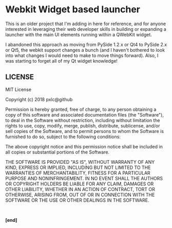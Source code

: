 # Webkit Widget based launcher

This is an older project that I'm adding in here for reference, and for anyone interested in leveraging their web developer skills in building or expanding a launcher with the main UI elements running within a QWebKit widget.

I abandoned this approach as moving from PySide 1.2.x or Qt4 to PySide 2.x or Qt5, the webkit support changes a bunch (and I haven't bothered to look into what changes I would need to make to move things forward). Also, I was starting to forget all of my Qt widget knowledge!


## LICENSE

MIT License

Copyright (c) 2018 pxlc@github

Permission is hereby granted, free of charge, to any person obtaining a copy
of this software and associated documentation files (the "Software"), to deal
in the Software without restriction, including without limitation the rights
to use, copy, modify, merge, publish, distribute, sublicense, and/or sell
copies of the Software, and to permit persons to whom the Software is
furnished to do so, subject to the following conditions:

The above copyright notice and this permission notice shall be included in all
copies or substantial portions of the Software.

THE SOFTWARE IS PROVIDED "AS IS", WITHOUT WARRANTY OF ANY KIND, EXPRESS OR
IMPLIED, INCLUDING BUT NOT LIMITED TO THE WARRANTIES OF MERCHANTABILITY,
FITNESS FOR A PARTICULAR PURPOSE AND NONINFRINGEMENT. IN NO EVENT SHALL THE
AUTHORS OR COPYRIGHT HOLDERS BE LIABLE FOR ANY CLAIM, DAMAGES OR OTHER
LIABILITY, WHETHER IN AN ACTION OF CONTRACT, TORT OR OTHERWISE, ARISING FROM,
OUT OF OR IN CONNECTION WITH THE SOFTWARE OR THE USE OR OTHER DEALINGS IN THE
SOFTWARE.


<br/>

**[end]**
